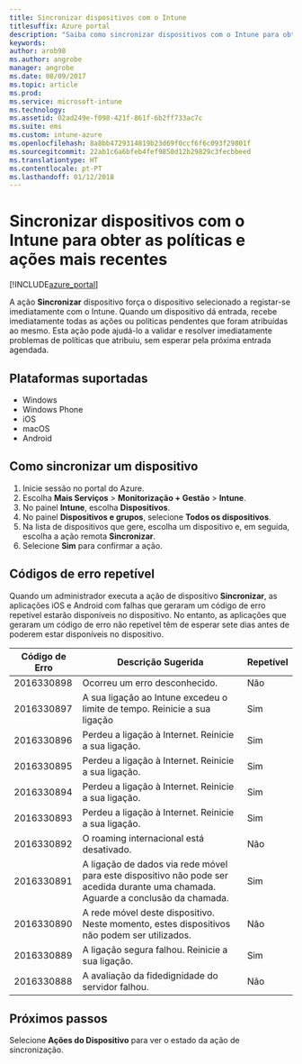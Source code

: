 ```yaml
---
title: Sincronizar dispositivos com o Intune
titlesuffix: Azure portal
description: "Saiba como sincronizar dispositivos com o Intune para obter as políticas e ações mais recentes."
keywords: 
author: arob98
ms.author: angrobe
manager: angrobe
ms.date: 08/09/2017
ms.topic: article
ms.prod: 
ms.service: microsoft-intune
ms.technology: 
ms.assetid: 02ad249e-f098-421f-861f-6b2ff733ac7c
ms.suite: ems
ms.custom: intune-azure
ms.openlocfilehash: 8a8bb4729314819b23d69f0ccf6f6c093f29801f
ms.sourcegitcommit: 22ab1c6a6bfeb4fef9850d12b29829c3fecbbeed
ms.translationtype: HT
ms.contentlocale: pt-PT
ms.lasthandoff: 01/12/2018
---
```

# <a name="sync-devices-with-intune-to-get-the-latest-policies-and-actions"></a>Sincronizar dispositivos com o Intune para obter as políticas e ações mais recentes


[!INCLUDE[azure_portal](./includes/azure_portal.md)]

A ação **Sincronizar** dispositivo força o dispositivo selecionado a registar-se imediatamente com o Intune. Quando um dispositivo dá entrada, recebe imediatamente todas as ações ou políticas pendentes que foram atribuídas ao mesmo.  Esta ação pode ajudá-lo a validar e resolver imediatamente problemas de políticas que atribuiu, sem esperar pela próxima entrada agendada.

## <a name="supported-platforms"></a>Plataformas suportadas

- Windows
- Windows Phone
- iOS
- macOS
- Android

## <a name="how-to-sync-a-device"></a>Como sincronizar um dispositivo

1. Inicie sessão no portal do Azure.
2. Escolha **Mais Serviços** > **Monitorização + Gestão** > **Intune**.
3. No painel **Intune**, escolha **Dispositivos**.
4. No painel **Dispositivos e grupos**, selecione **Todos os dispositivos**.
5. Na lista de dispositivos que gere, escolha um dispositivo e, em seguida, escolha a ação remota **Sincronizar**.
7. Selecione **Sim** para confirmar a ação.


## <a name="retriable-error-codes"></a>Códigos de erro repetível

Quando um administrador executa a ação de dispositivo **Sincronizar**, as aplicações iOS e Android com falhas que geraram um código de erro repetível estarão disponíveis no dispositivo. No entanto, as aplicações que geraram um código de erro não repetível têm de esperar sete dias antes de poderem estar disponíveis no dispositivo.


| Código de Erro  | Descrição Sugerida                                                                                                                  | Repetível |
|-------------|----------------------------------------------------------------------------------------------------------------------------------------|-----------|
| 2016330898 | Ocorreu um erro desconhecido.                                                                                                             | Não        |
| 2016330897 | A sua ligação ao Intune excedeu o limite de tempo. Reinicie a sua ligação                                                                             | Sim       |
| 2016330896 | Perdeu a ligação à Internet. Reinicie a sua ligação.                                                                            | Sim       |
| 2016330895 | Perdeu a ligação à Internet. Reinicie a sua ligação.                                                                            | Sim       |
| 2016330894 | Perdeu a ligação à Internet. Reinicie a sua ligação.                                                                            | Sim       |
| 2016330893 | Perdeu a ligação à Internet. Reinicie a sua ligação.                                                                            | Sim       |
| 2016330892 | O roaming internacional está desativado.                                                                                                     | Não        |
| 2016330891 | A ligação de dados via rede móvel para este dispositivo não pode ser acedida durante uma chamada. Aguarde a conclusão da chamada. | Sim       |
| 2016330890 | A rede móvel deste dispositivo. Neste momento, estes dispositivos não podem ser utilizados.                                                   | Não        |
| 2016330889 | A ligação segura falhou. Reinicie a sua ligação.                                                                                   | Sim       |
| 2016330888 | A avaliação da fidedignidade do servidor falhou.                                                                                                | Não        |

## <a name="next-steps"></a>Próximos passos

Selecione **Ações do Dispositivo** para ver o estado da ação de sincronização. 
